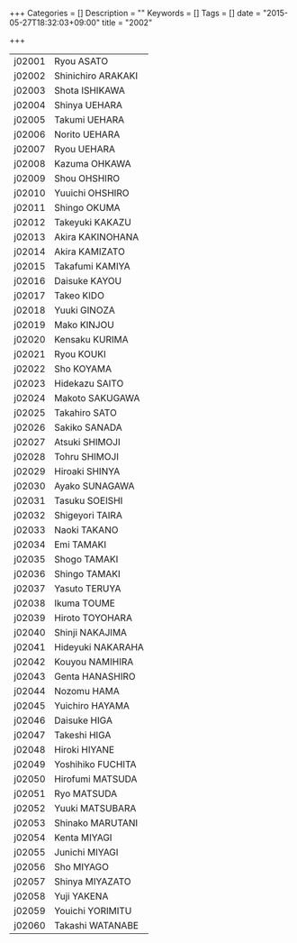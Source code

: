 +++
Categories = []
Description = ""
Keywords = []
Tags = []
date = "2015-05-27T18:32:03+09:00"
title = "2002"

+++

|||
|:---|:---|
|j02001| Ryou ASATO       |
|j02002| Shinichiro ARAKAKI|
|j02003| Shota ISHIKAWA|
|j02004| Shinya UEHARA|
|j02005| Takumi UEHARA|
|j02006| Norito UEHARA|
|j02007| Ryou UEHARA|
|j02008| Kazuma OHKAWA|
|j02009| Shou OHSHIRO|
|j02010| Yuuichi OHSHIRO|
|j02011| Shingo OKUMA|
|j02012| Takeyuki KAKAZU|
|j02013| Akira KAKINOHANA|
|j02014| Akira KAMIZATO|
|j02015| Takafumi KAMIYA|
|j02016| Daisuke KAYOU|
|j02017| Takeo KIDO|
|j02018| Yuuki GINOZA|
|j02019| Mako KINJOU|
|j02020| Kensaku KURIMA|
|j02021| Ryou KOUKI|
|j02022| Sho KOYAMA|
|j02023| Hidekazu SAITO|
|j02024| Makoto SAKUGAWA|
|j02025| Takahiro SATO|
|j02026| Sakiko SANADA|
|j02027| Atsuki SHIMOJI|
|j02028| Tohru SHIMOJI|
|j02029| Hiroaki SHINYA|
|j02030| Ayako SUNAGAWA|
|j02031| Tasuku SOEISHI|
|j02032| Shigeyori TAIRA|
|j02033| Naoki TAKANO|
|j02034| Emi TAMAKI|
|j02035| Shogo TAMAKI|
|j02036| Shingo TAMAKI|
|j02037| Yasuto TERUYA|
|j02038| Ikuma TOUME|
|j02039| Hiroto TOYOHARA|
|j02040| Shinji NAKAJIMA|
|j02041| Hideyuki NAKARAHA|
|j02042| Kouyou NAMIHIRA|
|j02043| Genta HANASHIRO|
|j02044| Nozomu HAMA|
|j02045| Yuichiro HAYAMA|
|j02046| Daisuke HIGA|
|j02047| Takeshi HIGA|
|j02048| Hiroki HIYANE|
|j02049| Yoshihiko FUCHITA|
|j02050| Hirofumi MATSUDA|
|j02051| Ryo MATSUDA|
|j02052| Yuuki MATSUBARA|
|j02053| Shinako MARUTANI|
|j02054| Kenta MIYAGI|
|j02055| Junichi MIYAGI|
|j02056| Sho MIYAGO|
|j02057| Shinya MIYAZATO|
|j02058| Yuji YAKENA|
|j02059| Youichi YORIMITU|
|j02060| Takashi WATANABE|
